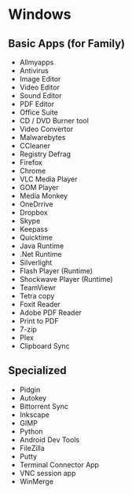 # Windows
## Basic Apps (for Family)
- Allmyapps
- Antivirus
- Image Editor
- Video Editor
- Sound Editor
- PDF Editor
- Office Suite
- CD / DVD Burner tool
- Video Convertor
- Malwarebytes
- CCleaner
- Registry Defrag
- Firefox
- Chrome
- VLC Media Player
- GOM Player
- Media Monkey
- OneDrrive
- Dropbox
- Skype
- Keepass
- Quicktime
- Java Runtime
- .Net Runtime
- Silverlight
- Flash Player (Runtime)
- Shockwave Player (Runtime)
- TeamViewr
- Tetra copy
- Foxit Reader
- Adobe PDF Reader
- Print to PDF
- 7-zip
- Plex
- Clipboard Sync

## Specialized
- Pidgin
- Autokey
- Bittorrent Sync
- Inkscape
- GIMP
- Python
- Android Dev Tools
- FileZilla
- Putty
- Terminal Connector App
- VNC session app
- WinMerge
